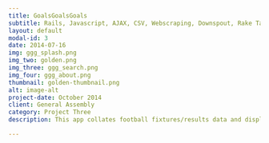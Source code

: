 ```yaml
---
title: GoalsGoalsGoals
subtitle: Rails, Javascript, AJAX, CSV, Webscraping, Downspout, Rake Tasks
layout: default
modal-id: 3
date: 2014-07-16
img: ggg_splash.png
img_two: golden.png
img_three: ggg_search.png
img_four: ggg_about.png
thumbnail: golden-thumbnail.png
alt: image-alt
project-date: October 2014
client: General Assembly
category: Project Three
description: This app collates football fixtures/results data and displays information about the weekends games. I have focused on the likely hood of both teams scoring, my favourite football bet, as a proof of concept but my database is currently storing over 60 types of data on each game. As good open-source football data is difficult to obtain online, this could be used in the future to create my own API.<br><br>For this app I set up rake tasks to go and fetch the data automatically. They can then be set to a particular interval (e.g once a day, twice a week) which means the data will always be up to date. The fixtures and team names are scraped from the internet, formatted and stored in a database. Then the results are sourced, downloaded into a CSV file using downspout, formatted and stored in the database in a way that stops duplication and recognises if dates for games have changed.

---
```

